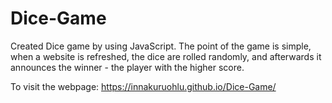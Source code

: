 # Dice-Game
Created Dice game by using JavaScript. The point of the game is simple, when a website is refreshed, the dice are rolled randomly, and afterwards it announces the winner - the player with the higher score.

To visit the webpage: https://innakuruohlu.github.io/Dice-Game/
